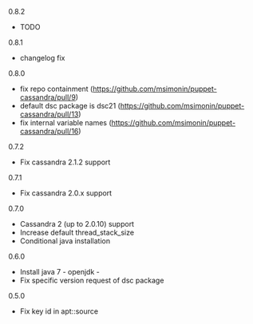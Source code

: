 0.8.2

  * TODO

0.8.1

  * changelog fix

0.8.0

  * fix repo containment (https://github.com/msimonin/puppet-cassandra/pull/9)
  * default dsc package is dsc21 (https://github.com/msimonin/puppet-cassandra/pull/13)
  * fix internal variable names (https://github.com/msimonin/puppet-cassandra/pull/16)

0.7.2

  * Fix cassandra 2.1.2 support

0.7.1

  * Fix cassandra 2.0.x support

0.7.0
  * Cassandra 2 (up to 2.0.10) support
  * Increase default thread_stack_size
  * Conditional java installation

0.6.0

  * Install java 7 - openjdk -  
  * Fix specific version request of dsc package

0.5.0
  
  * Fix key id in apt::source

